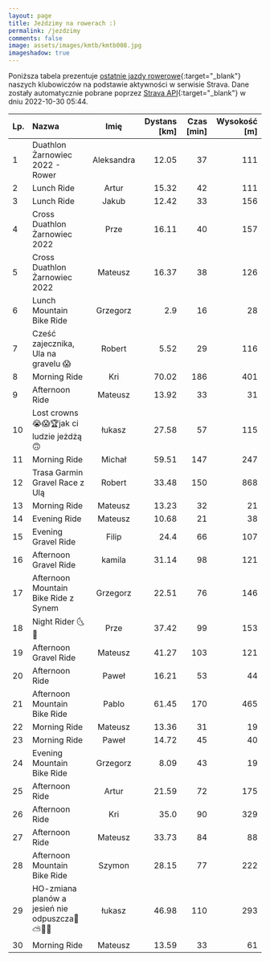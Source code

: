 ```yaml
---
layout: page
title: Jeździmy na rowerach :)
permalink: /jezdzimy
comments: false
image: assets/images/kmtb/kmtb008.jpg
imageshadow: true
---
```


Poniższa tabela prezentuje [ostatnie jazdy rowerowe](https://www.strava.com/clubs/336381){:target="_blank"} naszych klubowiczów na podstawie aktywności w serwisie Strava. Dane zostały automatycznie pobrane poprzez [Strava API](https://developers.strava.com/docs/reference/#api-Clubs-getClubActivitiesById){:target="_blank"} w dniu 2022-10-30 05:44.

Lp. | Nazwa | Imię | Dystans [km] | Czas [min] | Wysokość [m]
:--- | :--- | :---: | ---: | ---: | ---:
1|Duathlon Żarnowiec 2022 - Rower|Aleksandra|12.05|37|111
2|Lunch Ride|Artur|15.32|42|111
3|Lunch Ride|Jakub|12.42|33|156
4|Cross Duathlon Żarnowiec 2022|Prze|16.11|40|157
5|Cross Duathlon Żarnowiec 2022|Mateusz|16.37|38|126
6|Lunch Mountain Bike Ride|Grzegorz|2.9|16|28
7|Cześć zajecznika, Ula na gravelu 😱|Robert|5.52|29|116
8|Morning Ride|Kri|70.02|186|401
9|Afternoon Ride|Mateusz|13.92|33|31
10|Lost crowns😭😱🏆jak ci ludzie jeżdżą 🙃|łukasz|27.58|57|115
11|Morning Ride|Michał|59.51|147|247
12|Trasa Garmin Gravel Race z Ulą |Robert|33.48|150|868
13|Morning Ride|Mateusz|13.23|32|21
14|Evening Ride|Mateusz|10.68|21|38
15|Evening Gravel Ride|Filip|24.4|66|107
16|Afternoon Gravel Ride|kamila|31.14|98|121
17|Afternoon Mountain Bike Ride z Synem|Grzegorz|22.51|76|146
18|Night Rider  🌜🤫|Prze|37.42|99|153
19|Afternoon Gravel Ride|Mateusz|41.27|103|121
20|Afternoon Ride|Paweł|16.21|53|44
21|Afternoon Mountain Bike Ride|Pablo|61.45|170|465
22|Morning Ride|Mateusz|13.36|31|19
23|Morning Ride|Paweł|14.72|45|40
24|Evening Mountain Bike Ride|Grzegorz|8.09|43|19
25|Afternoon Ride|Artur|21.59|72|175
26|Afternoon Ride|Kri|35.0|90|329
27|Afternoon Ride|Mateusz|33.73|84|88
28|Afternoon Mountain Bike Ride|Szymon|28.15|77|222
29|HO-zmiana planów a jesień nie odpuszcza🍂⛅🏁🤠|łukasz|46.98|110|293
30|Morning Ride|Mateusz|13.59|33|61
